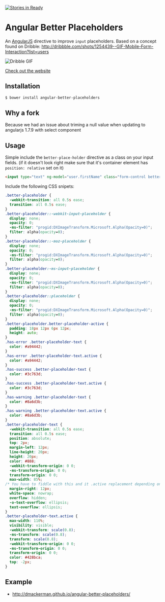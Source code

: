 [![Stories in Ready](https://badge.waffle.io/dmackerman/angular-better-placeholders.png?label=ready&title=Ready)](https://waffle.io/dmackerman/angular-better-placeholders)
# Angular Better Placeholders

An [AngularJS](http://angularjs.org/) directive to improve `input` placeholders. Based on a concept found on Dribble:
http://dribbble.com/shots/1254439--GIF-Mobile-Form-Interaction?list=users

![Dribble GIF](http://dribbble.s3.amazonaws.com/users/6410/screenshots/1254439/form-animation-_gif_.gif)

[Check out the website](http://dmackerman.github.io/angular-better-placeholders/#/)

## Installation
``` bash
$ bower install angular-better-placeholders
```

## Why a fork

Because we had an issue about triming a null value when updating to angularjs 1.7.9 with select component

## Usage
Simple include the `better-place-holder` directive as a class on your input fields. (if it doesn't look right make sure that it's container element has `position: relative` set on it)

``` html
<input type="text" ng-model="user.firstName" class="form-control better-placeholder" placeholder="First Name" />
```

Include the following CSS snipets:

``` css
.better-placeholder {
  -webkit-transition: all 0.5s ease;
  transition: all 0.5s ease;
}
.better-placeholder::-webkit-input-placeholder {
  display: none;
  opacity: 0;
  -ms-filter: "progid:DXImageTransform.Microsoft.Alpha(Opacity=0)";
  filter: alpha(opacity=0);
}
.better-placeholder::-moz-placeholder {
  display: none;
  opacity: 0;
  -ms-filter: "progid:DXImageTransform.Microsoft.Alpha(Opacity=0)";
  filter: alpha(opacity=0);
}
.better-placeholder:-ms-input-placeholder {
  display: none;
  opacity: 0;
  -ms-filter: "progid:DXImageTransform.Microsoft.Alpha(Opacity=0)";
  filter: alpha(opacity=0);
}
.better-placeholder::placeholder {
  display: none;
  opacity: 0;
  -ms-filter: "progid:DXImageTransform.Microsoft.Alpha(Opacity=0)";
  filter: alpha(opacity=0);
}
.better-placeholder.better-placeholder-active {
  padding: 18px 12px 6px 12px;
  height: auto;
}
.has-error .better-placeholder-text {
  color: #a94442;
}
.has-error .better-placeholder-text.active {
  color: #a94442;
}
.has-success .better-placeholder-text {
  color: #3c763d;
}
.has-success .better-placeholder-text.active {
  color: #3c763d;
}
.has-warning .better-placeholder-text {
  color: #8a6d3b;
}
.has-warning .better-placeholder-text.active {
  color: #8a6d3b;
}
.better-placeholder-text {
  -webkit-transition: all 0.5s ease;
  transition: all 0.5s ease;
  position: absolute;
  top: 2px;
  margin-left: 12px;
  line-height: 20px;
  height: 20px;
  color: #888;
  -webkit-transform-origin: 0 0;
  -ms-transform-origin: 0 0;
  transform-origin: 0 0;
  max-width: 85%;
/* You have to fiddle with this and it .active replacement depending on size of field */
  margin-right: 12px;
  white-space: nowrap;
  overflow: hidden;
  -o-text-overflow: ellipsis;
  text-overflow: ellipsis;
}
.better-placeholder-text.active {
  max-width: 110%;
  visibility: visible;
  -webkit-transform: scale(0.8);
  -ms-transform: scale(0.8);
  transform: scale(0.8);
  -webkit-transform-origin: 0 0;
  -ms-transform-origin: 0 0;
  transform-origin: 0 0;
  color: #428bca;
  top: -2px;
}
```

## Example
- http://dmackerman.github.io/angular-better-placeholders/
